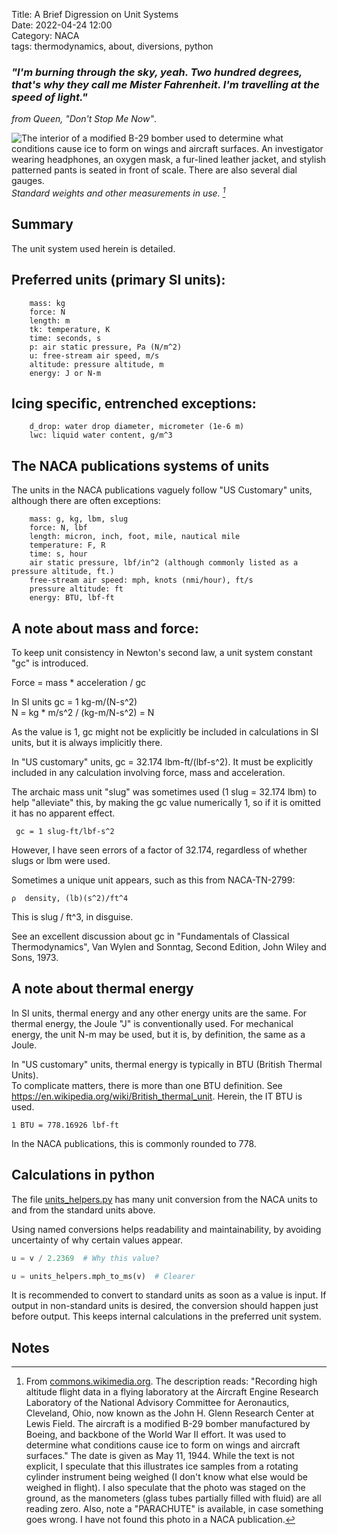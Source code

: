 Title: A Brief Digression on Unit Systems  
Date: 2022-04-24 12:00  
Category: NACA  
tags: thermodynamics, about, diversions, python    

### _"I'm burning through the sky, yeah. Two hundred degrees, that's why they call me Mister Fahrenheit. I'm travelling at the speed of light."_   
_from Queen, "Don't Stop Me Now"_.  

![The interior of a modified B-29 bomber used to determine what conditions cause ice to form on wings and aircraft surfaces. 
An investigator wearing headphones, an oxygen mask, a fur-lined leather jacket, and stylish patterned pants is seated in front of scale. 
There are also several dial gauges.](images/b_29_icing_measurement.png)
_Standard weights and other measurements in use. [^1]_  

## Summary

The unit system used herein is detailed. 

## Preferred units (primary SI units):
```text
    mass: kg
    force: N
    length: m
    tk: temperature, K
    time: seconds, s
    p: air static pressure, Pa (N/m^2)
    u: free-stream air speed, m/s
    altitude: pressure altitude, m
    energy: J or N-m

```

## Icing specific, entrenched exceptions:  

```text
    d_drop: water drop diameter, micrometer (1e-6 m)
    lwc: liquid water content, g/m^3
```

## The NACA publications systems of units

The units in the NACA publications vaguely follow "US Customary" units, 
although there are often exceptions:

```text
    mass: g, kg, lbm, slug
    force: N, lbf
    length: micron, inch, foot, mile, nautical mile
    temperature: F, R
    time: s, hour
    air static pressure, lbf/in^2 (although commonly listed as a pressure altitude, ft.)
    free-stream air speed: mph, knots (nmi/hour), ft/s
    pressure altitude: ft
    energy: BTU, lbf-ft
```

## A note about mass and force:  

To keep unit consistency in Newton's second law, a unit system constant "gc" is introduced.  

Force = mass * acceleration / gc

In SI units gc = 1 kg-m/(N-s^2)  
N = kg * m/s^2 / (kg-m/N-s^2) = N  

As the value is 1, gc might not be explicitly be included in calculations in SI units, 
but it is always implicitly there.

In "US customary" units, gc = 32.174 lbm-ft/(lbf-s^2). 
It must be explicitly included in any calculation involving force, mass and acceleration. 
 
The archaic mass unit "slug" was sometimes used (1 slug = 32.174 lbm) to help "alleviate" this,
by making the gc value numerically 1, so if it is omitted it has no apparent effect.  

     gc = 1 slug-ft/lbf-s^2
     
However, I have seen errors of a factor of 32.174, regardless of whether slugs or lbm were used. 

Sometimes a unique unit appears, such as this from NACA-TN-2799:
    
    ⍴  density, (lb)(s^2)/ft^4

This is slug / ft^3, in disguise.    
    
See an excellent discussion about gc in "Fundamentals of Classical Thermodynamics", Van Wylen and Sonntag, Second Edition, John Wiley and Sons, 1973. 

## A note about thermal energy

In SI units, thermal energy and any other energy units are the same. 
For thermal energy, the Joule "J" is conventionally used. 
For mechanical energy, the unit N-m may be used, but it is, by definition, the same as a Joule. 

In "US customary" units, thermal energy is typically in BTU (British Thermal Units).  
To complicate matters, there is more than one BTU definition. 
See https://en.wikipedia.org/wiki/British_thermal_unit. 
Herein, the IT BTU is used.

    1 BTU = 778.16926 lbf-ft 
    
In the NACA publications, this is commonly rounded to 778.

## Calculations in python  

The file 
[units_helpers.py](https://github.com/icinganalysis/icinganalysis.github.io/blob/main/icinganalysis/units_helpers.py) 
has many unit conversion from the NACA units to and from the standard units above. 

Using named conversions helps readability and maintainability, 
by avoiding uncertainty of why certain values appear.

```python
u = v / 2.2369  # Why this value?

u = units_helpers.mph_to_ms(v)  # Clearer
```

It is recommended to convert to standard units as soon as a value is input. 
If output in non-standard units is desired, the conversion should happen just before output. 
This keeps internal calculations in the preferred unit system.

## Notes  

[^1]: From [commons.wikimedia.org](https://commons.wikimedia.org/wiki/File:Instrumentation_in_A-29_-_GPN-2000-001450.jpg). 
The description reads: "Recording high altitude flight data in a flying laboratory at the Aircraft Engine Research Laboratory of the National Advisory Committee for Aeronautics, Cleveland, Ohio, now known as the John H. Glenn Research Center at Lewis Field. The aircraft is a modified B-29 bomber manufactured by Boeing, and backbone of the World War II effort. It was used to determine what conditions cause ice to form on wings and aircraft surfaces."
The date is given as May 11, 1944. 
While the text is not explicit, I speculate that this illustrates ice samples from a rotating cylinder instrument being weighed (I don't know what else would be weighed in flight). 
I also speculate that the photo was staged on the ground, as the manometers (glass tubes partially filled with fluid) are all reading zero. 
Also, note a "PARACHUTE" is available, in case something goes wrong. 
I have not found this photo in a NACA publication. 
